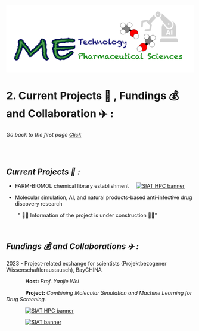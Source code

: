 ![](../images/cv-header.png)


# 2. Current Projects 🥼 , Fundings 💰 and Collaboration ✈️ :


###### Go back to the first page [Click](../README.md)

&nbsp;

## *Current Projects 🥼 :*

- FARM-BIOMOL chemical library establishment  &nbsp;&nbsp;&nbsp; <a href="https://thanetpi.github.io/FARM-BIOMOL/"><img src="https://pharmbio-fau-erlangen.github.io/FARM-BIOMOL/logo/2024-Chemlib-logo-V2.png" alt="SIAT HPC banner" width="150" height="50"></a>

- Molecular simulation, AI, and natural products-based anti-infective drug discovery research
  
&nbsp;&nbsp;&nbsp;&nbsp;&nbsp;&nbsp;&nbsp; " 🚨🚧 Information of the project is under construction 🚧🚨"

&nbsp;

## *Fundings 💰 and Collaborations ✈️ :*

2023 - Project-related exchange for scientists (Projektbezogener Wissenschaftleraustausch), BayCHINA

&nbsp;&nbsp;&nbsp;&nbsp;&nbsp;&nbsp;&nbsp;&nbsp;&nbsp;&nbsp;&nbsp;&nbsp; __Host:__ *Prof. Yanjie Wei*

&nbsp;&nbsp;&nbsp;&nbsp;&nbsp;&nbsp;&nbsp;&nbsp;&nbsp;&nbsp;&nbsp;&nbsp; __Project:__ *Combining Molecular Simulation and Machine Learning for Drug Screening.*


&nbsp;&nbsp;&nbsp;&nbsp;&nbsp;&nbsp;&nbsp;&nbsp;&nbsp;&nbsp;&nbsp;&nbsp; <a href="https://hpcc.siat.ac.cn/english/hpc.html"><img src="https://lh4.googleusercontent.com/proxy/uMRbjEXedYPctcSHenfCcjTsQfzg7kVaWuHQPIaaNjKZ-BaMO-pTiZvFVLcBcniVbzEnU4EPO_GUUBf1XmQImqgOFvo-eLFVRVBTm_BYc2EDULlGgc1hBWjs3L4bAtMoP5_4-W-22E0nILX_JdfouBf1UloRhwb55S2EYcpu" alt="SIAT HPC banner" width="700" height="150"></a>

&nbsp;&nbsp;&nbsp;&nbsp;&nbsp;&nbsp;&nbsp;&nbsp;&nbsp;&nbsp;&nbsp;&nbsp; <a href="http://english.siat.cas.cn"><img src="http://english.siat.ac.cn/images/siat-logo2.png" alt="SIAT banner" width="700" height="102"></a>


